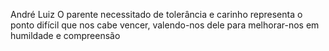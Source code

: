 André Luiz
O parente necessitado de tolerância e carinho representa o ponto difícil que nos cabe vencer, valendo-nos dele para melhorar-nos em humildade e compreensão
